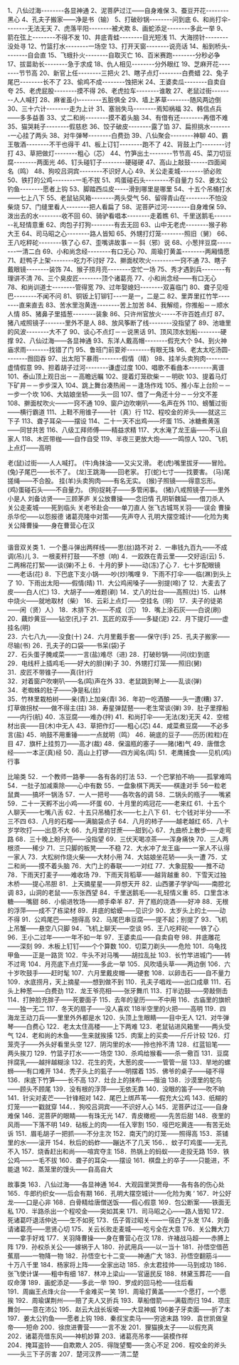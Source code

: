 
1、八仙过海--------各显神通          2、泥菩萨过江——自身难保
3、蚕豆开花--------黑心              4、孔夫子搬家——净是书（输）
5、打破砂锅--------问到底            6、和尚打伞--------无法无天
7、虎落平阳--------被犬欺            8、画蛇添足--------多此一举
9、箭在弦上--------不得不发          10、井底青蛙--------目光短浅
11、大海捞针--------没处寻           12、竹篮打水--------一场空
13、打开天窗--------说亮话           14、船到桥头--------自会直
15、飞蛾扑火--------自取灭亡         16、百米赛跑--------分秒必争
17、拔苗助长--------急于求成         18、仇人相见--------分外眼红
19、芝麻开花--------节节高           20、新官上任--------三把火
21、瞎子点灯--------白费蜡           22、兔子尾巴--------长不了
23、偷鸡不成--------蚀把米           24、王婆卖瓜--------自卖自夸
25、老虎屁股--------摸不得           26、老虎拉车--------谁敢
27、老鼠过街--------人人喊打         28、麻雀虽小--------五脏俱全
29、墙上茅草--------随风两边倒       30、三十六计--------走为上计
31、塞翁失马--------焉知祸福         32、韩信点兵——多多益善
33、丈二和尚--------摸不着头脑       34、有借有还--------再借不难
35、猫哭耗子--------假慈悲           36、饺子破皮--------露了馅
37、扁担挑水--------一心挂了两头     38、对牛弹琴--------白费劲
39、八仙聚会--------神聊             40、霸王敬酒--------不干也得干
41、板上订钉--------跑不了           42、背鼓上门--------讨打
43、草把做灯--------粗心（芯）       44、竹笋出土--------节节高
45、菜刀切豆腐--------两面光         46、钉头碰钉子--------硬碰硬
47、高山上敲鼓------四面闻名（鸣）   48、狗咬吕洞宾--------不识好人心
49、关公走麦城--------骄必败         50、铁打的公鸡--------一毛不拔
51、鸡蛋碰石头--------不自量力       52、姜太公钓鱼--------愿者上钩
53、脚踏西瓜皮-----滑到哪里是哪里    54、十五个吊桶打水——七上八下
55、老鼠钻风箱--------两头受气       56、留得青山在--------不怕没柴烧
57、门缝里看人--------把人看扁了     58、泥菩萨过河--------自身难保
59、泼出去的水--------收不回         60、骑驴看唱本--------走着瞧
61、千里送鹅毛--------礼轻情意重     62、肉包子打狗--------有去无回
63、山中无老虎--------猴子称大王     64、司马昭之心--------路人皆知
65、外甥打灯笼--------照旧（舅）     66、王八吃秤砣--------铁了心
67、歪嘴讲故事－－斜（邪）说         68、小葱拌豆腐--------一清二白
69、小和尚念经--------有口无心       70、周瑜打黄盖--------两厢情愿
71、赶鸭子上架--------吃力不讨好     72、擀面杖吹火--------一窍不通
73、瞎子戴眼镜--------装饰           74、猴子捞月亮--------空忙一场
75、秀才遇到兵--------有理讲不清     76、三个臭皮匠--------顶个诸葛亮
77、小和尚念经——有口无心           78、和尚训道士--------管得宽
79、过年娶媳妇--------双喜临门       80、聋子见哑巴--------不闻不问
81、铜钣上钉铆钉---一是一，二是二    82、里弄里扛竹竿--------直来直去
83、苦水里泡黄连--------苦上加苦     84、我解缆，你推船－－顺水人情
85、猪鼻子里插葱--------装象         86、只许州官放火-----不许百姓点灯
87、猪八戒照镜子-------里外不是人    88、放风筝断了线--------没指望了
89、池塘里的风波--------大不了       90、谈心不点灯－－说黑话
91、顶风顶水划船--------硬撑         92、八仙过海——各显神通
93、东洋人戴高帽--------假充大个     94、到火神庙求雨--------找错了门
95、鲁班门前耍斧--------有眼无珠     96、老太太吃汤圆--------囫囵吞
97、出太阳下暴雨--------假情（晴）   98、挂羊头卖狗肉--------虚情假意
99、担着胡子过河--------谦虚过度     100、唱歌不看曲本--------离谱
101、泰山顶上观日出－－高瞻远瞩      102、提着灯笼砍柴－－明砍
103、提着马灯下矿井－－步步深入      104、跳上舞台凑热闹－－逢场作戏
105、推小车上台阶－－一步一个坎      106、大姑娘坐轿——头一回
107、借了一角还十分－－分文不差      108、擀面杖吹火——一窍不通
109、窗户边吹喇叭——名声在外        110、螃蟹过街——横行霸道
111、上鞋不用锥子——针（真）行      112、程咬金的斧头——就这三下子
113、聋子耳朵——摆设                114、二十一天不出鸡——坏蛋
115、冰糖煮黄莲——同甘共苦          116、八级工拜师傅——精益求精
117、大水淹了龙王庙——不认自家人    118、木匠带枷——自作自受
119、半夜三更放大炮——一鸣惊人      120、飞机上点灯——高明

老(鼠)过街——人人喊打。       (牛)角抹油——又尖又滑。
老(虎)嘴里拔牙——冒险。       (兔)子尾巴——长不了。
(龙)王跳海——回老家。         打(蛇)七寸——找要害。
(马)尾搓绳——不合股。         挂(羊)头卖狗肉——有名无实。
(猴)子照镜——得意忘形。        (鸡)蛋碰石头——不自量力。
(狗)捉耗子——多管闲事。      (猪)八戒照镜子——里外小是人
刘备访贤——三顾茅庐              关公放曹操——念旧情
孔明斩魏延——借刀杀人            关公走麦城——死到临头
关老爷赴会——单刀直人            张飞古城骂关羽——误会
曹操杀华佗——以怨报德            诸葛亮隆中对策——先声夺人
孔明大摆空城计——化险为夷        关公降曹操——身在曹营心在汉


---

谐音双关类 
1．一个墨斗弹出两样线——思(丝)路不对 
2．一串钱九百九——不成调(吊)儿 
3．一根麦秆打鼓——不想（响) 
4．一跤跌在青云里——交好运(云) 
5．二两棉花打絮——谈(弹)不上 
6．十月的萝卜——动(冻)了心 
7．七十岁配眼镜——老话(花) 
8．下巴底下支小锅——吵(炒)嘴哩 
9．下雨不打伞——临(淋)到头上了 
10．下雨出太阳——假情(晴) 
11．大公鸡闹嗓子——别提(啼)了 
12．大麦去了皮——白人(仁) 
13．大胡子——难题(剃) 
14．丈八的灶台——高照(灶) 
15．山林中烧火——就地取材（柴） 
16．云彩上点灯——空挂名（明） 
17．夫子的徒弟——闲（贤）人） 
18．木排下水——不成（沉） 
19．嘴上涂石灰——白说(刷) 
20．藕炒黄豆——钻空(孔)子 
21．瓦匠的双手——多疑(泥) 
22．月下提灯——虚挂名(明)     
23．六七八九——没食(十) 
24．六月里戴手套——保守(手) 
25．孔夫子搬家——尽输(书) 
26．孔夫子的口袋——书呆(袋)子     
27．石头蛋子腌咸菜——一言(盐)难尽（进) 
28．打破砂锅——问(纹)到底     
29．电线杆上插鸡毛——好大的胆(掸)子 
30．外甥打灯笼——照旧(舅)     
31．皮匠不带锥子——真(针)行    
32．对着窗户吹喇叭——名(鸣)声在外 
33．老鼠跳到琴上——乱谈(弹)    
34．老蜘蛛的肚子——净是私(丝)    
35．竹林里栽柏树——亲(青)上加亲(青l 
36．年初一吃酒酿——头一遭(糟) 
37．灯草做拐杖——做不得主(拄) 
38．寿星弹琵琶——老生常谈(弹) 
39．肚子里撑船——内行(航) 
40．冻豆腐——难办(拌) 
41．和尚打伞——无法(发)无天 
42．空棺材出丧——目(木)中无人 
43．草把作灯——粗心(芯) 
44．咸菜煮豆腐——不必多言(盐) 
45．响鼓不用重锤——一点就明（鸣） 
46．碗底的豆子——历历(粒粒)在目 
47．旗杆上挂剪刀——高才(裁) 
48．保温瓶的塞子——赌(堵)气 
49．唐僧念经——一本正(真)经 
50．高山上打锣——四方闻名(鸣) 
51．老鹰捕食——见机(鸡)行事 
  
比喻类 
52．一个教师一路拳——各有各的打法 
53．一个巴掌拍不响——孤掌难鸣 
54．一肚子加减乘除——心中有数 
55．一盘象棋下两天——棋逢对手 
56一粒老鼠粪——搞坏一锅汤 
57．一人一把号——各吹各的调 
58．二锅头的瓶子——嘴紧 
59．二十一天孵不出小鸡——坏蛋 
60．十月里的鸡冠花——老来红 
61．十五个人聊天——七嘴八舌 
62．十五只吊桶打水——七上八下 
61．七个钱对半分——不三不四 
63．八月的石榴——满脑袋点子 
64．八月的柿子——越老越红 
65．八十岁学吹打——出息不大 
66．九月里的甘蔗——甜到心 
67．九曲桥上散步——走弯路 
68．三十晚上盼月亮——没指望 
69．三伏天喝凉茶——浑身痛快 
70．三人两根须——稀少 
71．三只脚的板凳——不稳 
72．大水冲了龙王庙——一家人不认得一家人 
73．大松树作烧火柴——大材小用 
74．大姑娘坐花轿——头一遭 
75．丈二和尚——摸不着头脑 
76．大门上的春联——一对红 
77．大象屁股——推不动 
78．下雨天打麦子——难收场 
79．下雨天背稻草——越背越重 
80．下雪天过独木桥——提心吊胆 
81．上天摘星星——异想天开 
82．山西骡子学驴叫——南腔北调 
83，山洞的老鼠——东张西望 
84．千里送鹅毛——礼轻情义重 
85．口里含冰糖——嘴甜 
86．小偷进牧场——顺手牵羊 
87．开了瓶的烧酒——好冲 
88．无根的浮萍——成不了栋梁材 
89．井底的蛤蟆——见识少 
90．太岁头上的土——动不得 
91．公鸡尾巴——翘得高 
92．马尾巴串豆腐——提不起；别提了 
93．飞机上吊蟹——悬空八只脚 
94．飞机上聊天——空谈 
95．王八吃秤砣——铁了心 
96．王小二过年——一年不如一年 
97．王婆卖瓜——自卖自夸 
98．井底雕花——深刻 
99．木板上钉钉——个个算数 
100．切菜刀剃头——危险 
101．乌龟找甲鱼——正是一路货 
102．牛头不对马嘴——胡拉乱扯 
103．长竹竿进城门——转不过弯 
104．月亮底下点灯笼——多此一举 
105．风吹墙头草——两边倒 
106．六十岁吹鼓手——赶时髦 
107．六月里戴皮帽——硬套 
108．以卵击石——自不量力 
109．水底捞月，天上摘星——想到做不到 
110．孔夫子唱戏——出口成章 
111．石头上种葱——白费劲 
112．龙王爷亮相——张牙舞爪 
113．打半边鼓——旁敲侧击 
114．打肿脸充胖子——死要面子 
115．去年的皇历——不中用 
116．古庙里的旗帜——独一无二 
117．冬天的扇子——没人喜欢 
118半空里的火把——高明 
119．四海龙王动刀兵——里里外外都是水 
120．头顶上生眼睛——目中无人 
121．对牛弹琴——白费心 
122．老太太住高楼——上下两难 
123．老鼠钻进风箱里——两头受气 
124．老和尚的木鱼——生来就挨揍 
125．肉案上的买卖——斤斤计较 
126．灯笼壳子——外头好看里头空 
127．阴沟里的水——拎也拎不清 
128．红蓝铅笔——两头挨刀 
129．竹篮子打水——一场空 
130．杀鸡给猴看——杀一儆百 
131．豆腐拌腐乳——越拌越糊涂 
132．花生的壳，大葱的皮——一管管一层 
133．旱地的螺蛳——有口难开 
134．秃子头上的虱子——明摆着 
135．佛爷的桌子——碰不得 
136．床底下竹笋——长不高 
137．灶台上的抹布——揩油 
138．沙漠里的鸵鸟——顾头不顾尾 
139．没有根的浮萍——无依无靠 
140．没眼的笛子——吹不晌 
141．针尖对麦芒——针锋相对 
142．尾巴上绑芦苇——假充大公鸡 
143．纸糊的灯笼——一戳就穿 
144．．狗咬吕洞宾——不识好人心 
145．泥菩萨过江——自身难保 
146．泥菩萨的眼睛——有珠无光 
147．青皮橄榄——先苦后甜 
148．夜里的风雨——下落不明 
149．砧板上的肉——任入宰割 
150．哑巴吃黄连——有苦无处诉 
151．眉毛胡子一把抓——不分主次 
152．南天门的灯笼——照得高 
153．茶铺里的水——滚开 
154．秋后的蚂蚱——蹦达不了几天 
156．．蚊子叮鸡蛋——无孔不入 
157．烧香赶出和尚——喧宾夺主 
158．热锅上的蚂蚁——走投无路 
159．铁公鸡——一毛不拔 
160．聋子的耳朵——摆设 
161．棋盘上的卒子——只能进，不能退 
162．蒸笼里的馒头——自高自大 
  
  
故事类 
163．八仙过海——各显神通 
164．大观园里哭贾母——各有各的伤心处 
165．牛郎约织女——后会有期 
166．孔明大摆空城计——化险为夷    ‘ 
167．叶公好龙——口是心非 
168．白骨精给唐僧送饭——假心假意 
169．包公断案——铁面无私 
170．半路杀出一个程咬金——突如其来 
171．司马昭之心——路人皆知 
172．死诸葛吓退活仲达——生不如死 
173．伍子胥过昭关——一宿白了头发 
174．刘备请诸葛亮——思贤心切 
175．关云长败走麦城——吃亏全在大意 
176．关公舞大刀——拿手好戏 
177．关羽降曹操——身在曹营心在汉 
178．许褚战马超——赤膊上阵 
179．孙权杀关公——嫁祸于人 
180．孙武用兵——以一当十 
181．孙悟空借芭蕉扇——一物降一物 
182．孙悟空七十二变——神通广大 
183．孙悟空翻筋斗——十万八千里 
184．杨家将上阵——全家出动 
185．佘太君挂帅——马到成功 
186．张飞使计谋——粗中有细 
187．林冲上梁山——官逼民反 
188．林黛玉葬花——自叹命薄 
189．画蛇添足——多此一举 
190．罗成的回马枪——往后看     
191．周幽王点烽火台——千金难买一笑 
191．周瑜打黄盖——一个愿打，一个愿挨 
192．周瑜谋荆州——赔了夫人又折兵 
193．草船借箭——满载而归 
194．项庄舞剑——意在沛公 
195．赵云大战长坂坡——大显神威 
196姜子牙卖面——折了本 
197．姜太公钓鱼——愿者上钩 
198．秦叔宝卖马——穷途末路 
199．袁世凯做皇帝——短命 
200．徐庶进曹营——一言不发 
201．狸猫换太子——以假充真 
202．诸葛亮借东风——神机妙算 
203．诸葛亮吊孝——装模作样     
204．掩耳盗铃——自欺欺人 
205．得陇望蜀——贪心不足 
206．程咬金的斧头——头三下子厉害 
207．楚河汉界——一清二楚  

